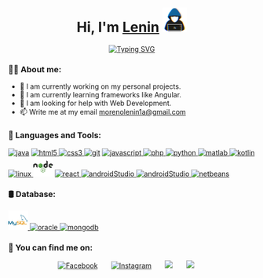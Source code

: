 <div align="center">
  <h1 align="center">Hi, I'm <a href="https://leninm-portfolio.netlify.app/" {:target="_blank"}> Lenin</a> <picture><img src = "https://github.com/0xAbdulKhalid/0xAbdulKhalid/raw/main/assets/mdImages/about_me.gif" width = 50px/></picture></h1>
</div>
<div align="center">
<a href="https://git.io/typing-svg"><img src="https://readme-typing-svg.herokuapp.com?font=Silkscreen&pause=60&color=3794FF&center=true&vCenter=true&random=false&width=435&lines=Software+Engineer;Backend+Developer+%F0%9F%96%B3;Android+Developer+%F0%9F%93%B1" alt="Typing SVG" /></a>
</div>

### 🧒🏽 About me:
- 🔭 I am currently working on my personal projects.
- 🌱 I am currently learning frameworks like Angular. 
- 🤔 I am looking for help with Web Development.
- 📫 Write me at my email morenolenin1a@gmail.com

<!-- languajes section -->
### 👾 Languages and Tools:
<p align="left"> <a href="https://docs.oracle.com/javase/8/docs/api/" target="_blank" rel="noreferrer"> <img src="https://cdn-icons-png.flaticon.com/128/226/226777.png" alt="java" width="40" height="40"/></a>
<a href="https://htmlreference.io/" target="_blank" rel="noreferrer"> <img src="https://cdn-icons-png.flaticon.com/128/5968/5968267.png" alt="html5" width="40" height="40"/> </a>
<a href="https://www.w3schools.com/css/" target="_blank" rel="noreferrer"> <img src="https://cdn-icons-png.flaticon.com/128/5968/5968242.png" alt="css3" width="40" height="40"/> </a>
<a href="https://git-scm.com/" target="_blank" rel="noreferrer"> <img src="https://www.vectorlogo.zone/logos/git-scm/git-scm-icon.svg" alt="git" width="40" height="40"/></a>
<a href="https://developer.mozilla.org/en-US/docs/Web/JavaScript" target="_blank" rel="noreferrer"> <img src="https://cdn-icons-png.flaticon.com/128/1199/1199124.png" alt="javascript" width="40" height="40"/> </a>
<a href="https://www.php.net/manual/es/intro-whatis.php" target="_blank" rel="noreferrer"> <img src="https://cdn-icons-png.flaticon.com/128/5968/5968332.png" alt="php" width="40" height="40"/> </a>
<a href="https://www.python.org" target="_blank" rel="noreferrer"> <img src="https://cdn-icons-png.flaticon.com/128/1822/1822899.png" alt="python" width="40" height="40"/> </a>
<a href="https://la.mathworks.com/products/matlab.html" target="_blank" rel="noreferrer"> <img src="https://cdn.icon-icons.com/icons2/2107/PNG/512/file_type_matlab_icon_130398.png" alt="matlab" width="40" height="40"/> </a> 
<a href="https://kotlinlang.org/docs/home.html" target="_blank" rel="noreferrer"> <img src="https://img.icons8.com/?size=48&id=ZoxjA0jZDdFZ&format=png" alt="kotlin" width="40" height="40"/> </a> 
<a href="https://www.linux.org/" target="_blank" rel="noreferrer"> <img src="https://cdn-icons-png.flaticon.com/128/6124/6124995.png" alt="linux" width="40" height="40"/> </a>
<a href="https://nodejs.org/docs/latest/api/" target="_blank" rel="noreferrer"> <img src="https://raw.githubusercontent.com/devicons/devicon/master/icons/nodejs/nodejs-original-wordmark.svg" alt="nodejs" width="40" height="40"/></a> 
<a href="https://es.react.dev/learn" target="_blank" rel="noreferrer"> <img src="https://cdn.icon-icons.com/icons2/2415/PNG/512/react_original_wordmark_logo_icon_146375.png" alt="react" width="40" height="40"/> </a> 
<a href="https://developer.android.com/?hl=es-419" target="_blank" rel="noreferrer"> <img src="https://img.icons8.com/?size=48&id=EgOU93v1DHjU&format=png" alt="androidStudio" width="40" height="40"/> </a> 
<a href="https://code.visualstudio.com/" target="_blank" rel="noreferrer"> <img src="https://img.icons8.com/?size=48&id=0OQR1FYCuA9f&format=png" alt="androidStudio" width="40" height="40"/> </a> 
<a href="https://netbeans.apache.org/front/main/" target="_blank" rel="noreferrer"> <img src="https://img.icons8.com/?size=48&id=4djt356tq8UO&format=png" alt="netbeans" width="40" height="40"/> </a> 
</p>

<!-- database section -->
### 🛢️ Database:
<p p align="left">
<a href="https://www.mysql.com/" target="_blank" rel="noreferrer"> <img src="https://raw.githubusercontent.com/devicons/devicon/master/icons/mysql/mysql-original-wordmark.svg" alt="mysql" width="40" height="40"/> </a>
<a href="https://www.oracle.com/es/" target="_blank" rel="noreferrer"> <img src="https://cdn.icon-icons.com/icons2/2415/PNG/96/oracle_original_logo_icon_146401.png" alt="oracle" width="40" height="40"/> </a>
<a href="https://www.mongodb.com/es" target="_blank" rel="noreferrer"> <img src="https://img.icons8.com/?size=80&id=8rKdRqZFLurS&format=png" alt="mongodb" width="40" height="40"/> </a>

</p>

<!-- Social icons section -->
### 🔎 You can find me on:
<p align="center">
  <a href="https://www.facebook.com/lenin.ekess.9"><img width="32px" alt="Facebook" title="Facebook" src="https://cdn-icons-png.flaticon.com/128/733/733547.png"/></a>
  &#8287;&#8287;&#8287;&#8287;&#8287;
  <a href="https://www.instagram.com/lenny.m.v/"><img width="32px" alt="Instagram" title="Instagram" src="https://cdn-icons-png.flaticon.com/128/174/174855.png"/></a>
  &#8287;&#8287;&#8287;&#8287;&#8287;
  <a href="https://www.linkedin.com/in/lennymv/" alt="Web Site" title="Linkedin"><img width="32px" src="https://cdn-icons-png.flaticon.com/128/3536/3536505.png"/></a>
  &#8287;&#8287;&#8287;&#8287;&#8287;
  <a href="https://twitter.com/lenny_m_v" alt="twitter" title="twitter"><img width="32px" src="https://img.icons8.com/?size=48&id=cMRBi0rI3iwb&format=png"/></a>
  &#8287;&#8287;&#8287;&#8287;&#8287;
</p>
